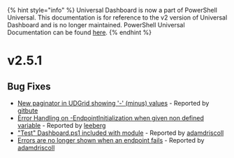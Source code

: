 ﻿{% hint style="info" %}
Universal Dashboard is now a part of PowerShell Universal. This documentation is for reference to the v2 version of Universal Dashboard and is no longer maintained. PowerShell Universal Documentation can be found [here](https://docs.ironmansoftware.com).
{% endhint %}


# v2.5.1

## Bug Fixes

* [New paginator in UDGrid showing '-' \(minus\) values](https://github.com/ironmansoftware/universal-dashboard/issues/929) - Reported by [gitbute](https://github.com/gitbute)
* [Error Handling on -EndpointInitialization when given non defined variable](https://github.com/ironmansoftware/universal-dashboard/issues/928) - Reported by [leeberg](https://github.com/leeberg)
* ["Test" Dashboard.ps1 included with module](https://github.com/ironmansoftware/universal-dashboard/issues/927) - Reported by [adamdriscoll](https://github.com/adamdriscoll)
* [Errors are no longer shown when an endpoint fails](https://github.com/ironmansoftware/universal-dashboard/issues/908) - Reported by [adamdriscoll](https://github.com/adamdriscoll)



